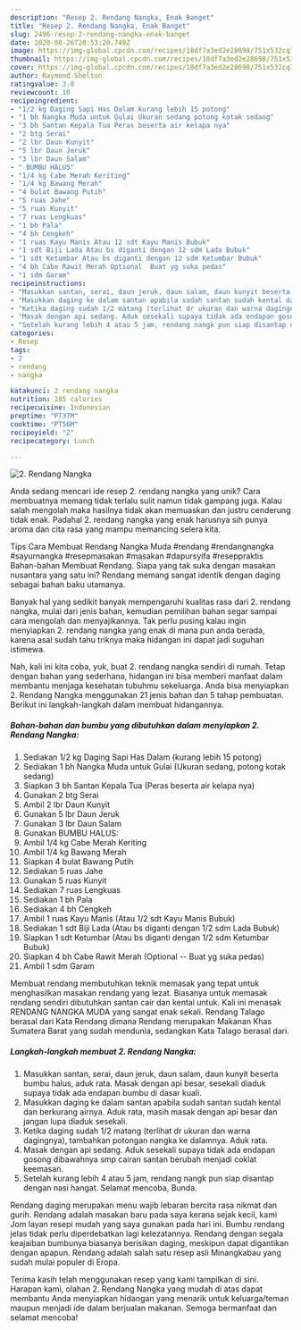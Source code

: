 ```yaml
---
description: "Resep 2. Rendang Nangka, Enak Banget"
title: "Resep 2. Rendang Nangka, Enak Banget"
slug: 2496-resep-2-rendang-nangka-enak-banget
date: 2020-08-26T20:53:20.749Z
image: https://img-global.cpcdn.com/recipes/18df7a3ed2e28698/751x532cq70/2-rendang-nangka-foto-resep-utama.jpg
thumbnail: https://img-global.cpcdn.com/recipes/18df7a3ed2e28698/751x532cq70/2-rendang-nangka-foto-resep-utama.jpg
cover: https://img-global.cpcdn.com/recipes/18df7a3ed2e28698/751x532cq70/2-rendang-nangka-foto-resep-utama.jpg
author: Raymond Shelton
ratingvalue: 3.8
reviewcount: 10
recipeingredient:
- "1/2 kg Daging Sapi Has Dalam kurang lebih 15 potong"
- "1 bh Nangka Muda untuk Gulai Ukuran sedang potong kotak sedang"
- "3 bh Santan Kepala Tua Peras beserta air kelapa nya"
- "2 btg Serai"
- "2 lbr Daun Kunyit"
- "5 lbr Daun Jeruk"
- "3 lbr Daun Salam"
- " BUMBU HALUS"
- "1/4 kg Cabe Merah Keriting"
- "1/4 kg Bawang Merah"
- "4 bulat Bawang Putih"
- "5 ruas Jahe"
- "5 ruas Kunyit"
- "7 ruas Lengkuas"
- "1 bh Pala"
- "4 bh Cengkeh"
- "1 ruas Kayu Manis Atau 12 sdt Kayu Manis Bubuk"
- "1 sdt Biji Lada Atau bs diganti dengan 12 sdm Lada Bubuk"
- "1 sdt Ketumbar Atau bs diganti dengan 12 sdm Ketumbar Bubuk"
- "4 bh Cabe Rawit Merah Optional  Buat yg suka pedas"
- "1 sdm Garam"
recipeinstructions:
- "Masukkan santan, serai, daun jeruk, daun salam, daun kunyit beserta bumbu halus, aduk rata. Masak dengan api besar, sesekali diaduk supaya tidak ada endapan bumbu di dasar kuali."
- "Masukkan daging ke dalam santan apabila sudah santan sudah kental dan berkurang airnya. Aduk rata, masih masak dengan api besar dan jangan lupa diaduk sesekali."
- "Ketika daging sudah 1/2 matang (terlihat dr ukuran dan warna dagingnya), tambahkan potongan nangka ke dalamnya. Aduk rata."
- "Masak dengan api sedang. Aduk sesekali supaya tidak ada endapan gosong dibawahnya smp cairan santan berubah menjadi coklat keemasan."
- "Setelah kurang lebih 4 atau 5 jam, rendang nangk pun siap disantap dengan nasi hangat. Selamat mencoba, Bunda."
categories:
- Resep
tags:
- 2
- rendang
- nangka

katakunci: 2 rendang nangka 
nutrition: 285 calories
recipecuisine: Indonesian
preptime: "PT37M"
cooktime: "PT56M"
recipeyield: "2"
recipecategory: Lunch

---
```



![2. Rendang Nangka](https://img-global.cpcdn.com/recipes/18df7a3ed2e28698/751x532cq70/2-rendang-nangka-foto-resep-utama.jpg)

Anda sedang mencari ide resep 2. rendang nangka yang unik? Cara membuatnya memang tidak terlalu sulit namun tidak gampang juga. Kalau salah mengolah maka hasilnya tidak akan memuaskan dan justru cenderung tidak enak. Padahal 2. rendang nangka yang enak harusnya sih punya aroma dan cita rasa yang mampu memancing selera kita.

Tips Cara Membuat Rendang Nangka Muda #rendang #rendangnangka #sayurnangka #resepmasakan #masakan #dapursyifa #reseppraktis Bahan-bahan Membuat Rendang. Siapa yang tak suka dengan masakan nusantara yang satu ini? Rendang memang sangat identik dengan daging sebagai bahan baku utamanya.

Banyak hal yang sedikit banyak mempengaruhi kualitas rasa dari 2. rendang nangka, mulai dari jenis bahan, kemudian pemilihan bahan segar sampai cara mengolah dan menyajikannya. Tak perlu pusing kalau ingin menyiapkan 2. rendang nangka yang enak di mana pun anda berada, karena asal sudah tahu triknya maka hidangan ini dapat jadi suguhan istimewa.


Nah, kali ini kita coba, yuk, buat 2. rendang nangka sendiri di rumah. Tetap dengan bahan yang sederhana, hidangan ini bisa memberi manfaat dalam membantu menjaga kesehatan tubuhmu sekeluarga. Anda bisa menyiapkan 2. Rendang Nangka menggunakan 21 jenis bahan dan 5 tahap pembuatan. Berikut ini langkah-langkah dalam membuat hidangannya.

<!--inarticleads1-->

##### Bahan-bahan dan bumbu yang dibutuhkan dalam menyiapkan 2. Rendang Nangka:

1. Sediakan 1/2 kg Daging Sapi Has Dalam (kurang lebih 15 potong)
1. Sediakan 1 bh Nangka Muda untuk Gulai (Ukuran sedang, potong kotak sedang)
1. Siapkan 3 bh Santan Kepala Tua (Peras beserta air kelapa nya)
1. Gunakan 2 btg Serai
1. Ambil 2 lbr Daun Kunyit
1. Gunakan 5 lbr Daun Jeruk
1. Gunakan 3 lbr Daun Salam
1. Gunakan  BUMBU HALUS:
1. Ambil 1/4 kg Cabe Merah Keriting
1. Ambil 1/4 kg Bawang Merah
1. Siapkan 4 bulat Bawang Putih
1. Sediakan 5 ruas Jahe
1. Gunakan 5 ruas Kunyit
1. Sediakan 7 ruas Lengkuas
1. Sediakan 1 bh Pala
1. Sediakan 4 bh Cengkeh
1. Ambil 1 ruas Kayu Manis (Atau 1/2 sdt Kayu Manis Bubuk)
1. Sediakan 1 sdt Biji Lada (Atau bs diganti dengan 1/2 sdm Lada Bubuk)
1. Siapkan 1 sdt Ketumbar (Atau bs diganti dengan 1/2 sdm Ketumbar Bubuk)
1. Siapkan 4 bh Cabe Rawit Merah (Optional -- Buat yg suka pedas)
1. Ambil 1 sdm Garam


Membuat rendang membutuhkan teknik memasak yang tepat untuk menghasilkan masakan rendang yang lezat. Biasanya untuk memasak rendang sendiri dibutuhkan santan cair dan kental untuk. Kali ini menasak RENDANG NANGKA MUDA yang sangat enak sekali. Rendang Talago berasal dari Kata Rendang dimana Rendang merupakan Makanan Khas Sumatera Barat yang sudah mendunia, sedangkan Kata Talago berasal dari. 

<!--inarticleads2-->

##### Langkah-langkah membuat 2. Rendang Nangka:

1. Masukkan santan, serai, daun jeruk, daun salam, daun kunyit beserta bumbu halus, aduk rata. Masak dengan api besar, sesekali diaduk supaya tidak ada endapan bumbu di dasar kuali.
1. Masukkan daging ke dalam santan apabila sudah santan sudah kental dan berkurang airnya. Aduk rata, masih masak dengan api besar dan jangan lupa diaduk sesekali.
1. Ketika daging sudah 1/2 matang (terlihat dr ukuran dan warna dagingnya), tambahkan potongan nangka ke dalamnya. Aduk rata.
1. Masak dengan api sedang. Aduk sesekali supaya tidak ada endapan gosong dibawahnya smp cairan santan berubah menjadi coklat keemasan.
1. Setelah kurang lebih 4 atau 5 jam, rendang nangk pun siap disantap dengan nasi hangat. Selamat mencoba, Bunda.


Rendang daging merupakan menu wajib lebaran bercita rasa nikmat dan gurih. Rendang adalah masakan baru pada saya kerana sejak kecil, kami Jom layan resepi mudah yang saya gunakan pada hari ini. Bumbu rendang jelas tidak perlu diperdebatkan lagi kelezatannya. Rendang dengan segala keajaiban bumbunya biasanya berisikan daging, meskipun dapat digantikan dengan apapun. Rendang adalah salah satu resep asli Minangkabau yang sudah mulai populer di Eropa. 

Terima kasih telah menggunakan resep yang kami tampilkan di sini. Harapan kami, olahan 2. Rendang Nangka yang mudah di atas dapat membantu Anda menyiapkan hidangan yang menarik untuk keluarga/teman maupun menjadi ide dalam berjualan makanan. Semoga bermanfaat dan selamat mencoba!
